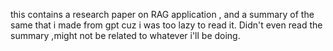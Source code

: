 this contains a research paper on RAG application ,
and a summary of the same that i made from gpt cuz i was too lazy to read it.
Didn't even read the summary ,might not be related to whatever i'll be doing.
